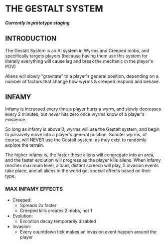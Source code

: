 # THE GESTALT SYSTEM
##### Currently in prototype staging

## INTRODUCTION
The Gestalt System is an AI system in Wyrms and Creeped mobs, and specifically targets players (because having them use this system for literally everything will cause lag and break the mechanic in the player's POV)

Aliens will slowly "gravitate" to a player's general position, depending on a number of factors that change how wyrms & creeped respond and behave.

## INFAMY
Infamy is increased every time a player hurts a wyrm, and slowly decreases every 2 minutes, but *never* hits zero once wyrms know of a player's existence.

So long as infamy is above 0, wyrms will use the Gestalt system, and begin to passively move into a player's general position. Scouter wyrms, of course, will NEVER use the Gestalt system, as they exist to randomly explore the terrain.

The higher infamy is, the faster these aliens will congregate into an area, and the faster evolution will progress as the player kills aliens. When infamy reaches maximum level, a loud, distant screech will play, 5 invasion events take place, and all aliens in the world get special effects based on their type.

### MAX INFAMY EFFECTS
- Creeped:
  - Spreads 2x faster
  - Creeped kills creates 2 mobs, not 1
- Evolution:
  - Evolution decay temporarily disabled
- Invasion:
  - Every countdown tick makes an invasion event happen around the player